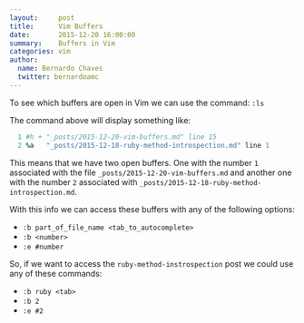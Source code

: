 ```yaml
---
layout:     post
title:      Vim Buffers
date:       2015-12-20 16:00:00
summary:    Buffers in Vim
categories: vim
author:
  name: Bernardo Chaves
  twitter: bernardoamc
---
```


To see which buffers are open in Vim we can use the command: `:ls`

The command above will display something like:

```ruby
  1 #h + "_posts/2015-12-20-vim-buffers.md" line 15
  2 %a   "_posts/2015-12-18-ruby-method-introspection.md" line 1
```

This means that we have two open buffers. One with the number `1` associated
with the file `_posts/2015-12-20-vim-buffers.md` and another one with the number
`2` associated with `_posts/2015-12-18-ruby-method-introspection.md`.

With this info we can access these buffers with any of the following options:

- `:b part_of_file_name <tab_to_autocomplete>`
- `:b <number>`
- `:e #number`

So, if we want to access the `ruby-method-instrospection` post we could use any
of these commands:

- `:b ruby <tab>`
- `:b 2`
- `:e #2`
